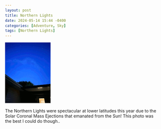 ```yaml
---
layout: post
title: Northern Lights
date: 2024-05-14 15:44 -0400
categories: [Adventure, Sky]
tags: [Northern Lights]
---
```



![img-description](/assets/img/photos/northern_lights.jpg)

The Northern Lights were spectacular at lower latitudes this year due to the Solar Coronal
Mass Ejections that emanated from the Sun! This photo was the best I could do though.. 





